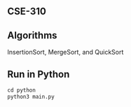 ## CSE-310

## Algorithms
InsertionSort, MergeSort, and QuickSort

## Run in Python
```python
cd python
python3 main.py
```
